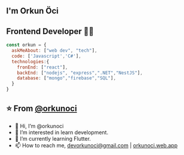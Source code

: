 

## I'm Orkun Öci
## Frontend Developer 👨‍💻



```javascript
const orkun = {
  askMeAbout: ["web dev", "tech"],
  code: ['Javascript','C#'],
  technologies:{
    fronEnd: ["react"],
    backEnd: ["nodejs", "express",".NET","NestJS"],
    database: ["mongo","firebase","SQL"],
  }
}

```
⭐️ From [@orkunoci](https://www.linkedin.com/in/orkunoci/)
---







- 👋 Hi, I’m @orkunoci
- 👀 I’m interested in learn development.
- 🌱 I’m currently learning Flutter.
- 📫 How to reach me, devorkunoci@gmail.com | [orkunoci.web.app]((https://orkunoci.web.app/)https://orkunoci.web.app/)
